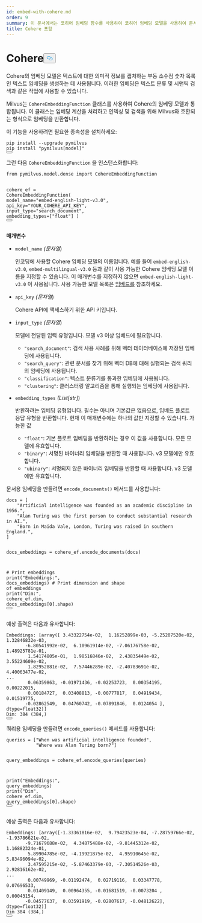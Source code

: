 ```yaml
---
id: embed-with-cohere.md
order: 9
summary: 이 문서에서는 코히어 임베딩 함수를 사용하여 코히어 임베딩 모델을 사용하여 문서와 쿼리를 인코딩하는 방법을 설명합니다.
title: Cohere 포함
---
```

<h1 id="Cohere" class="common-anchor-header">Cohere<button data-href="#Cohere" class="anchor-icon" translate="no">
      <svg translate="no"
        aria-hidden="true"
        focusable="false"
        height="20"
        version="1.1"
        viewBox="0 0 16 16"
        width="16"
      >
        <path
          fill="#0092E4"
          fill-rule="evenodd"
          d="M4 9h1v1H4c-1.5 0-3-1.69-3-3.5S2.55 3 4 3h4c1.45 0 3 1.69 3 3.5 0 1.41-.91 2.72-2 3.25V8.59c.58-.45 1-1.27 1-2.09C10 5.22 8.98 4 8 4H4c-.98 0-2 1.22-2 2.5S3 9 4 9zm9-3h-1v1h1c1 0 2 1.22 2 2.5S13.98 12 13 12H9c-.98 0-2-1.22-2-2.5 0-.83.42-1.64 1-2.09V6.25c-1.09.53-2 1.84-2 3.25C6 11.31 7.55 13 9 13h4c1.45 0 3-1.69 3-3.5S14.5 6 13 6z"
        ></path>
      </svg>
    </button></h1><p>Cohere의 임베딩 모델은 텍스트에 대한 의미적 정보를 캡처하는 부동 소수점 숫자 목록인 텍스트 임베딩을 생성하는 데 사용됩니다. 이러한 임베딩은 텍스트 분류 및 시맨틱 검색과 같은 작업에 사용할 수 있습니다.</p>
<p>Milvus는 <code translate="no">CohereEmbeddingFunction</code> 클래스를 사용하여 Cohere의 임베딩 모델과 통합됩니다. 이 클래스는 임베딩 계산을 처리하고 인덱싱 및 검색을 위해 Milvus와 호환되는 형식으로 임베딩을 반환합니다.</p>
<p>이 기능을 사용하려면 필요한 종속성을 설치하세요:</p>
<pre><code translate="no" class="language-bash">pip install --upgrade pymilvus
pip install <span class="hljs-string">&quot;pymilvus[model]&quot;</span>
<button class="copy-code-btn"></button></code></pre>
<p>그런 다음 <code translate="no">CohereEmbeddingFunction</code> 을 인스턴스화합니다:</p>
<pre><code translate="no" class="language-python"><span class="hljs-keyword">from</span> pymilvus.<span class="hljs-property">model</span>.<span class="hljs-property">dense</span> <span class="hljs-keyword">import</span> <span class="hljs-title class_">CohereEmbeddingFunction</span>

cohere_ef = <span class="hljs-title class_">CohereEmbeddingFunction</span>(
    model_name=<span class="hljs-string">&quot;embed-english-light-v3.0&quot;</span>,
    api_key=<span class="hljs-string">&quot;YOUR_COHERE_API_KEY&quot;</span>,
    input_type=<span class="hljs-string">&quot;search_document&quot;</span>,
    embedding_types=[<span class="hljs-string">&quot;float&quot;</span>]
)
<button class="copy-code-btn"></button></code></pre>
<p><strong>매개변수</strong></p>
<ul>
<li><p><code translate="no">model_name</code> <em>(문자열</em>)</p>
<p>인코딩에 사용할 Cohere 임베딩 모델의 이름입니다. 예를 들어 <code translate="no">embed-english-v3.0</code>, <code translate="no">embed-multilingual-v3.0</code> 등과 같이 사용 가능한 Cohere 임베딩 모델 이름을 지정할 수 있습니다. 이 매개변수를 지정하지 않으면 <code translate="no">embed-english-light-v3.0</code> 이 사용됩니다. 사용 가능한 모델 목록은 <a href="https://docs.cohere.com/docs/models#embed">임베드를</a> 참조하세요.</p></li>
<li><p><code translate="no">api_key</code> <em>(문자열</em>)</p>
<p>Cohere API에 액세스하기 위한 API 키입니다.</p></li>
<li><p><code translate="no">input_type</code> <em>(문자열</em>)</p>
<p>모델에 전달된 입력 유형입니다. 모델 v3 이상 임베드에 필요합니다.</p>
<ul>
<li><code translate="no">&quot;search_document&quot;</code>: 검색 사용 사례를 위해 벡터 데이터베이스에 저장된 임베딩에 사용됩니다.</li>
<li><code translate="no">&quot;search_query&quot;</code>: 관련 문서를 찾기 위해 벡터 DB에 대해 실행되는 검색 쿼리의 임베딩에 사용됩니다.</li>
<li><code translate="no">&quot;classification&quot;</code>: 텍스트 분류기를 통과한 임베딩에 사용됩니다.</li>
<li><code translate="no">&quot;clustering&quot;</code>: 클러스터링 알고리즘을 통해 실행되는 임베딩에 사용됩니다.</li>
</ul></li>
<li><p><code translate="no">embedding_types</code> <em>(List[str]</em>)</p>
<p>반환하려는 임베딩 유형입니다. 필수는 아니며 기본값은 없음으로, 임베드 플로트 응답 유형을 반환합니다. 현재 이 매개변수에는 하나의 값만 지정할 수 있습니다. 가능한 값</p>
<ul>
<li><code translate="no">&quot;float&quot;</code>: 기본 플로트 임베딩을 반환하려는 경우 이 값을 사용합니다. 모든 모델에 유효합니다.</li>
<li><code translate="no">&quot;binary&quot;</code>: 서명된 바이너리 임베딩을 반환할 때 사용합니다. v3 모델에만 유효합니다.</li>
<li><code translate="no">&quot;ubinary&quot;</code>: 서명되지 않은 바이너리 임베딩을 반환할 때 사용합니다. v3 모델에만 유효합니다.</li>
</ul></li>
</ul>
<p>문서용 임베딩을 만들려면 <code translate="no">encode_documents()</code> 메서드를 사용합니다:</p>
<pre><code translate="no" class="language-python">docs = [
    <span class="hljs-string">&quot;Artificial intelligence was founded as an academic discipline in 1956.&quot;</span>,
    <span class="hljs-string">&quot;Alan Turing was the first person to conduct substantial research in AI.&quot;</span>,
    <span class="hljs-string">&quot;Born in Maida Vale, London, Turing was raised in southern England.&quot;</span>,
]

docs_embeddings = cohere_ef.encode_documents(docs)

<span class="hljs-comment"># Print embeddings</span>
<span class="hljs-built_in">print</span>(<span class="hljs-string">&quot;Embeddings:&quot;</span>, docs_embeddings)
<span class="hljs-comment"># Print dimension and shape of embeddings</span>
<span class="hljs-built_in">print</span>(<span class="hljs-string">&quot;Dim:&quot;</span>, cohere_ef.dim, docs_embeddings[<span class="hljs-number">0</span>].shape)
<button class="copy-code-btn"></button></code></pre>
<p>예상 출력은 다음과 유사합니다:</p>
<pre><code translate="no" class="language-python">Embeddings: [array([ <span class="hljs-number">3.43322754e-02</span>,  <span class="hljs-number">1.16252899e-03</span>, <span class="hljs-number">-5.25207520e-02</span>,  <span class="hljs-number">1.32846832e-03</span>,
       <span class="hljs-number">-6.80541992e-02</span>,  <span class="hljs-number">6.10961914e-02</span>, <span class="hljs-number">-7.06176758e-02</span>,  <span class="hljs-number">1.48925781e-01</span>,
        <span class="hljs-number">1.54174805e-01</span>,  <span class="hljs-number">1.98516846e-02</span>,  <span class="hljs-number">2.43835449e-02</span>,  <span class="hljs-number">3.55224609e-02</span>,
        <span class="hljs-number">1.82952881e-02</span>,  <span class="hljs-number">7.57446289e-02</span>, <span class="hljs-number">-2.40783691e-02</span>,  <span class="hljs-number">4.40063477e-02</span>,
...
        <span class="hljs-number">0.06359863</span>, <span class="hljs-number">-0.01971436</span>, <span class="hljs-number">-0.02253723</span>,  <span class="hljs-number">0.00354195</span>,  <span class="hljs-number">0.00222015</span>,
        <span class="hljs-number">0.00184727</span>,  <span class="hljs-number">0.03408813</span>, <span class="hljs-number">-0.00777817</span>,  <span class="hljs-number">0.04919434</span>,  <span class="hljs-number">0.01519775</span>,
       <span class="hljs-number">-0.02862549</span>,  <span class="hljs-number">0.04760742</span>, <span class="hljs-number">-0.07891846</span>,  <span class="hljs-number">0.0124054</span> ], dtype=<span class="hljs-type">float32</span>)]
Dim: <span class="hljs-number">384</span> (<span class="hljs-number">384</span>,)
<button class="copy-code-btn"></button></code></pre>
<p>쿼리용 임베딩을 만들려면 <code translate="no">encode_queries()</code> 메서드를 사용합니다:</p>
<pre><code translate="no" class="language-python">queries = [<span class="hljs-string">&quot;When was artificial intelligence founded&quot;</span>, 
           <span class="hljs-string">&quot;Where was Alan Turing born?&quot;</span>]

query_embeddings = cohere_ef.encode_queries(queries)

<span class="hljs-built_in">print</span>(<span class="hljs-string">&quot;Embeddings:&quot;</span>, query_embeddings)
<span class="hljs-built_in">print</span>(<span class="hljs-string">&quot;Dim&quot;</span>, cohere_ef.dim, query_embeddings[<span class="hljs-number">0</span>].shape)
<button class="copy-code-btn"></button></code></pre>
<p>예상 출력은 다음과 유사합니다:</p>
<pre><code translate="no" class="language-python">Embeddings: [array([<span class="hljs-number">-1.33361816e-02</span>,  <span class="hljs-number">9.79423523e-04</span>, <span class="hljs-number">-7.28759766e-02</span>, <span class="hljs-number">-1.93786621e-02</span>,
       <span class="hljs-number">-9.71679688e-02</span>,  <span class="hljs-number">4.34875488e-02</span>, <span class="hljs-number">-9.81445312e-02</span>,  <span class="hljs-number">1.16882324e-01</span>,
        <span class="hljs-number">5.89904785e-02</span>, <span class="hljs-number">-4.19921875e-02</span>,  <span class="hljs-number">4.95910645e-02</span>,  <span class="hljs-number">5.83496094e-02</span>,
        <span class="hljs-number">3.47595215e-02</span>, <span class="hljs-number">-5.87463379e-03</span>, <span class="hljs-number">-7.30514526e-03</span>,  <span class="hljs-number">2.92816162e-02</span>,
...
        <span class="hljs-number">0.00749969</span>, <span class="hljs-number">-0.01192474</span>,  <span class="hljs-number">0.02719116</span>,  <span class="hljs-number">0.03347778</span>,  <span class="hljs-number">0.07696533</span>,
        <span class="hljs-number">0.01409149</span>,  <span class="hljs-number">0.00964355</span>, <span class="hljs-number">-0.01681519</span>, <span class="hljs-number">-0.0073204</span> ,  <span class="hljs-number">0.00043154</span>,
       <span class="hljs-number">-0.04577637</span>,  <span class="hljs-number">0.03591919</span>, <span class="hljs-number">-0.02807617</span>, <span class="hljs-number">-0.04812622</span>], dtype=<span class="hljs-type">float32</span>)]
Dim <span class="hljs-number">384</span> (<span class="hljs-number">384</span>,)
<button class="copy-code-btn"></button></code></pre>
